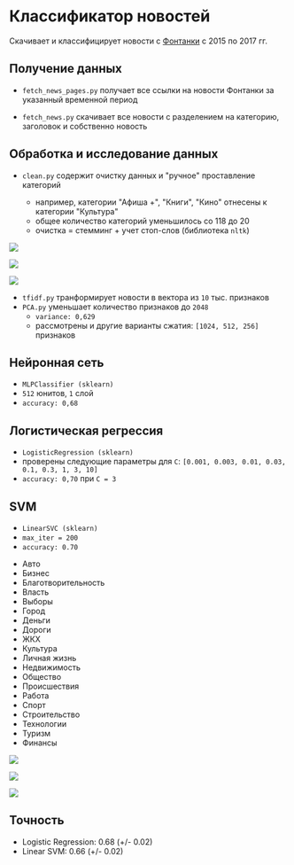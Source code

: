 Классификатор новостей
======================

Скачивает и классифицирует новости с [Фонтанки](https://www.fontanka.ru) с 2015 по 2017 гг.

Получение данных
------

* `fetch_news_pages.py` получает все ссылки на новости Фонтанки за указанный временной
период



* `fetch_news.py` скачивает все новости с разделением на категорию, заголовок и собственно новость


Обработка и исследование данных
------

* `clean.py` содержит очистку данных и "ручное" проставление категорий 

  - например, категории "Афиша +", "Книги", "Кино" отнесены к категории "Культура"
  -  общее количество категорий уменьшилось со 118 до 20
  - очистка = стемминг + учет стоп-слов (библиотека `nltk`)

![](https://habrastorage.org/webt/fu/ir/ic/fuiricntameavngdur6pc4uqlgi.png)

![](https://habrastorage.org/webt/d1/yh/iz/d1yhizip4jf0efxkt6mbzyjsqpe.png)

![](https://habrastorage.org/webt/pe/a8/8j/pea88j9pespu48dwtjc5hnysk0s.png)

* `tfidf.py`  транформирует новости в вектора из `10` тыс. признаков
* `PCA.py` уменьшает количество признаков до  `2048` 
    - `variance: 0,629`
    - рассмотрены и другие варианты сжатия: `[1024, 512, 256]` признаков
    
   
Нейронная сеть 
------

* `MLPClassifier (sklearn)` 
* `512` юнитов, `1` слой
* `accuracy: 0,68`

Логистическая регрессия
------

* `LogisticRegression (sklearn)` 
* проверены следующие параметры для `С`: `[0.001, 0.003, 0.01, 0.03, 0.1, 0.3, 1, 3, 10]`
* `accuracy: 0,70` при `C = 3`

SVM 
------

* `LinearSVC (sklearn)` 
* `max_iter = 200`
* `accuracy: 0.70` 








































 - Авто
 - Бизнес
 - Благотворительность
 - Власть
 - Выборы
 - Город
 - Деньги
 - Дороги
 - ЖКХ
 - Культура
 - Личная жизнь
 - Недвижимость
 - Общество
 - Происшествия
 - Работа
 - Спорт
 - Строительство
 - Технологии
 - Туризм
 - Финансы


![](https://habrastorage.org/webt/qv/qe/mz/qvqemzk0tcptlogr_oml5chen3y.png)

![](https://habrastorage.org/webt/4b/jk/md/4bjkmdeulayaiahej1_bew0vv3g.png)

![](https://habrastorage.org/webt/6e/bo/bw/6ebobw215gnrvfiv1dcjf0wnbpk.png)

Точность
--------


- Logistic Regression: 0.68 (+/- 0.02)
- Linear SVM: 0.66 (+/- 0.02)